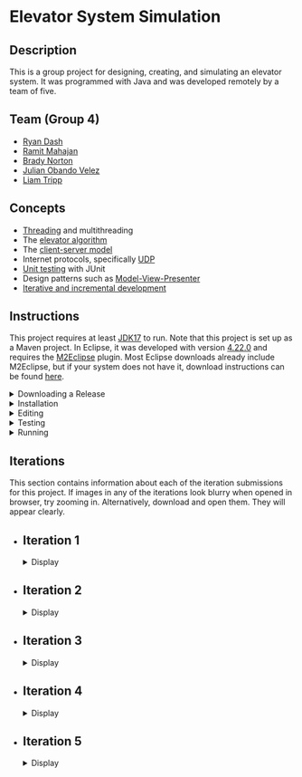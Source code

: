 # Elevator System Simulation

## Description

This is a group project for designing, creating, and simulating an elevator system. It was programmed with Java and was developed remotely by a team of five.

## Team (Group 4)

- [Ryan Dash](https://github.com/ryandash)
- [Ramit Mahajan](https://github.com/RamitMahajan)
- [Brady Norton](https://github.com/Bnortron)
- [Julian Obando Velez](https://github.com/julian-carleton)
- [Liam Tripp](https://github.com/cyberphoria)

## Concepts

- [Threading](https://en.wikipedia.org/wiki/Thread_(computing)) and multithreading
- The [elevator algorithm](https://en.wikipedia.org/wiki/Elevator_algorithm)
- The [client-server model](https://en.wikipedia.org/wiki/Client%E2%80%93server_model)
- Internet protocols, specifically [UDP](https://en.wikipedia.org/wiki/User_Datagram_Protocol)
- [Unit testing](https://en.wikipedia.org/wiki/Unit_testing) with JUnit
- Design patterns such as [Model-View-Presenter](https://en.wikipedia.org/wiki/Model-view-presenter)
- [Iterative and incremental development](https://en.wikipedia.org/wiki/Iterative_and_incremental_development)

## Instructions

This project requires at least [JDK17](https://www.oracle.com/java/technologies/downloads/) to run. Note that this project is set up as a Maven project. In Eclipse, it was developed with version [4.22.0](https://projects.eclipse.org/projects/eclipse/releases/4.22.0) and requires the [M2Eclipse](https://www.eclipse.org/m2e/) plugin. Most Eclipse downloads already include M2Eclipse, but if your system does not have it, download instructions can be found [here](https://stackoverflow.com/a/13640110).

<details>
  <summary>Downloading a Release</summary>
    <br>

1. Choose the tag for the iteration. For example, v0.1 refers to iteration 1.  
  
![Picture1](https://user-images.githubusercontent.com/71390371/152629966-a56e28e7-1c0d-4dca-a3f3-d64325755f05.png)

2. Go to the Code tab and Download Zip
  
![Picture2](https://user-images.githubusercontent.com/71390371/152629981-84ec3fa3-29d4-42db-82a5-b4ed0a5f4e82.png)

3. Unzip the folder and import the project into the IDE.
4. Proceed to step 9. of "Editing."
  
</details>

<details>
  <summary>Installation</summary>

#### Eclipse:

These instructions work with as of Eclipse version [4.22.0](https://projects.eclipse.org/projects/eclipse/releases/4.22.0).

1. Download the ZIP file for the project. (In GitHub, found under "Code" button).
2. Extract the ZIP file. Remember where you put the extracted folder.
3. Open Eclipse. In the upper left corner, select File -> Import -> Maven -> Existing Maven Project. Click "Next" to continue.
4. [See "Import Maven Projects"] On the new popup screen, for "Root Directory," select the extracted project folder. Ignore the folder within the extracted project folder.

  <details>
  <summary>Show "Import Maven Projects"</summary>

  ![Import Maven Project](https://user-images.githubusercontent.com/61635007/161658503-5c94a77e-a862-4493-b24d-2ecfe9fbe226.png)

  </details>

5. Once the root directory is selected, in Eclipse, activate the "Advanced" dropdown. For the "Name Template" options, select [groupId].[artifactId]-[version].
6. Make sure "Resolve Workplace Projects" is checked under "Advanced."
7. Check the box where the project is. Select "Finish." The project should be added to the Project Explorer in Eclipse.
8. At this point there may be unresolved dependencies. To resolve this, in the Project Explorer, right click the project folder, or "pom.xml." From the context menu that pops up, select Maven -> Update Maven Project.
9. [See "Update Maven Project"]. A popup menu appears. Ensure the project checkbox is selected. Ensure the three checkboxes at the bottom of the popup menu are also checked.

  <details>
  <summary>Show "Update Maven Project"</summary>

  ![Update_Maven_Project](https://user-images.githubusercontent.com/61635007/161658707-fa88dcad-5d5e-4871-abc7-fd34c2e69011.png)

  </details>

10. In the popup menu, select "Finish." This downloads all dependencies from Maven automatically. They are locally stored in the directory "C:\Users\\[your name]\\.m2"
11. You should now be able to run the project.

</details>

<details>
  <summary>Editing</summary>
  <br>

This is for importing the project and its entire branch history.

#### Eclipse:
  
1. Open Eclipse. Open the File menu and select "Import". This will open the "Import" window. From there select "Git"->"Projects from Git" as the import wizard and press Next>
2. From the next window, select "Clone URI" as the repository source and press Next>
3. Enter the URL of the git repository in this window which can be found by pressing the "Code" button and selecting the preferred connection protocol on the project's GitHub page
4. Paste the information obtained from the project page into the window. It may prefill some of the information in the window. Enter any required information
5. Due to an update in GitHub, account authentication with Eclipse via HTTPS might not work. It is not officially supported for security reasons. To overcome that error, follow the guide [here](https://stackoverflow.com/a/68802292)
6. After over coming the error, press Next> and it will show you the branches of the repository, do not make any changes to the default selected branches.
7. It will open the Local Destination window in which you can select the location of the folder where you want clone the repository. Press Next> 
8. In the next window, select "Import as general project" as the wizard from import and press Next>. This will load the project
9. From the project explorer window, right click the project folder and from the popup menu, select "Configure", then "Convert to Maven Project". This will convert the project into a Maven project.

</details>

<details>
  <summary>Testing</summary>

#### In Eclipse:

1. Ensure the project is loaded as a Maven project (instructions contained in Installation if downloaded via ZIP, or in the Editing section if connected to repository via Git)
2. Locate the test directory "src/test/java" in the workspace
3. Right click on the directory and select "Run As" -> "JUnit Test". This runs all the unit tests

Tests: 
- InputFileReaderTest: tests related to reading the JSON input file
- SchedulerTest: tests related to passing data between the systems
- DirectionTest: tests the Direction enum's getDirectionByName function
- ElevatorMotorTest: tests for the proper updating of states in the ElevatorMotor class
- ElevatorSelectionTest: tests selecting idle elevators and tests adding more requests to active elevators using the selection algorithm. ElevatorSelectionTest must be run independently of other tests as it uses multiple threads with ports to test selecting an appropriate elevator and the port are used in previous tests causing the error "Address already in use: bind" to occur
- ElevatorFaultTest: tests the fault-handling behavior of the Elevator for the faults: Doors Interrupted, Doors Stuck, Elevator Interrupted, Elevator Stuck
- RequestQueueTest: tests that the RequestQueue adds ServiceRequests to the correct list and that requests are added and removed in the correct order
- MessageTransferTest: tests that objects are encoded/decoded properly, and that DatagramPackets are transferred between DatagramSockets
- FloorTest: tests that the ArrivalSensor correctly modifies an ApproachEvent
- FloorSubsystemTest: tests that the correct Floor is selected when an ApproachEvent is received
- PresenterTest: tests that presenter updates the view with the proper values and integration with the system
- SimulationTest ensures that the entire simulation, without the GUI, runs to completion multiple times
  
</details>

<details>
  <summary>Running</summary>

#### Description

The program is run as multiple separate programs with the classes Scheduler, ElevatorSubsystem, and FloorSubsystem. The multiple programs can be started manually or automatically. To start it manually, run the main methods of the following classes in order: ElevatorSubsystem, FloorSubsystem and Scheduler. Running them all automatically with a single button press depends on the IDE used. See instructions below for details. 

#### Eclipse

- Set the Run Configuration to run these classes in order: ElevatorSubsystem, FloorSubsystem, and Scheduler.

#### IntelliJ

- As IntelliJ does not allow ordered run configurations, the Multirun plugin is used. 

Multirun Instructions:
1. To install Multirun, click the Setting icon in the top right corner of IntelliJ. Select plugins. 
2. Search for Multirun in the plugins list. If it does not show up, there should be an option to search aftermarket plugins which you can click. 
3. Click the install button.
4. Multirun should now be installed and ready to use.
5. The run option should now be available in IntelliJ's run configurations.

</details>

## Iterations

This section contains information about each of the iteration submissions for this project. If images in any of the iterations look blurry when opened in browser, try zooming in. Alternatively, download and open them. They will appear clearly.

- ## Iteration 1

  <details>
    <summary>Display</summary>

  ### Description

  This iteration of the project implements a multi-threaded system where all active subsystems, the Elevator Subsystem, the Floor Subsystem, and the Scheduler, act as both [Consumers and Producers](https://en.wikipedia.org/wiki/Producer%E2%80%93consumer_problem). Two buffers exist to achieve this, one for message passing between Scheduler and Elevator Subsystem and another for between Floor Subsystem and Scheduler. 

  ### Contributions

  | Member | Coding | Documentation | Misc
  | ------ | ------ | ------------- | ----
  | Ryan Dash | InputFileReader, JSON files, JSON File to data structure conversion, Message Transfer Implementation and Bug Fixes | Project Requirements Summary, UML Diagram Contributions | Code Review
  | Ramit Mahajan | Data Structure abstraction for the Request Systems / Subsystems | README Editing Instructions |
  | Brady Norton | Message transfer tests, InputFileReaderTest | README Testing + Installation Instructions, UML Sequence Diagram | Code Review
  | Julian Obando Velez | Message Transfer, Bounded Buffer, Bounded Buffer Test | UML Diagram Feedback, GitHub Releases | Code Review
  | Liam Tripp | Project Skeleton, Data Structures, InputFileReader, Direction, Message Transfer, Unit Testing | README Design, Early Design Diagrams, Design Document, Requirements Analysis | Discord Server, Google Drive, GitHub repo, Code reviews, Group lead, Instruction documents + videos 
  
  #### UML Class Diagram
  ![UML Class Diagram](https://user-images.githubusercontent.com/61635007/152667157-df45fbf8-6c48-430f-b47d-c82156e23872.png)

  #### UML Sequence Diagram

  ![UML Sequence Diagram](https://user-images.githubusercontent.com/61635007/154827908-c74e2fc4-68de-45b6-9b32-b8b85e857fe9.png)
  
  </details>

- ## Iteration 2
  <details>
    <summary>Display</summary>

  ### Description

  This iteration implements Elevator Movement and the order in which Elevators serve ServiceRequests. Note that a bug occurs when the FloorSubsystem runs out of Requests to send, as the other Runnable systems are left waiting for FloorSubsystem to send something it doesn't have. A solution could be to implement one buffer instead of two.

  <details>
    <summary>Show Long Description</summary>

  - The ElevatorSubsystem acts as an ElevatorController. It acts as intermediary between Elevators and the Scheduler. It also selects which elevator takes a request. It sends ApproachEvents and receives ElevatorRequests and ApproachEvents. 

  - A SystemEvent class was created as a parent for all messages. This is because each message has a Thread from which they originated and a Time at which they occurred.

  - The Scheduler is an intermediary between the ElevatorSubsystem and the FloorSubsystem. It can receive any type of SystemEvent.

  - The FloorSubsystem sends the ElevatorRequests obtained from the input file. It also receives ElevatorRequests back and sends ApproachEvents. All of which are sent through the scheduler.   

  - The elevator receives new requests from the elevator Subsystem to perform actions on other parts of the elevator. With the current implementation a list of requests is stored in the elevator for any type on new request. Requests that are stored in the elevator are sent to the FloorQueue, elevator motor, or handled by the elevator if they involve the elevator's status. Once a request is complete, the elevator uses the elevatorSubsystem to send information to the floorSubsystem and necessary information involving the request.

   - ApproachEvent is a SystemEvent with a true/false value indicating whether an Elevator should stop at a Floor. The ApproachEvents are passed from Elevator to FloorSubsystem each time an Elevator is about to stop at a FLoor. An ArrivalSensor in Floor confirms whether the elevator should stop. The ApproachEvent is then sent back to the Elevator, which proceeds depending on whether the ApproachEvent allows it to stop.

  - The Elevator Motor simulates movement and keeps track of the Elevator's direction and state of movement.
  
  - The FloorsQueue is the data structure used to store the floors to visit by an elevator. It uses two priority queues, one in ascending order and one in descending order for the floors to visit in the corresponding direction. Also, it has an extra queue, which temporarily saves the floors that were missed when going in a direction and swaps them to this direction queue when this queue has visited all of its floors.

  - The ElevatorSelectAlgorithm is an algorithm to select the best elevator to perform a new elevator request. The current implementation first checks for idle elevators and makes them perform requests. If all elevators are active then it will prioritize elevators based on expected completion of each elevator's queue time, the direction that the elevator is traveling, and if the new request is in between the current floor and destination floor of each elevator.
    
  - The ElevatorServiceAlgorithm is an algorithm to perform appropriate actions for each type of request that the elevator receives.
    
  </details>

  ### Contributions

  | Member | Coding | Documentation | Misc 
  | ------ | ------ | ------------- | ----
  | Ryan Dash | ElevatorSelectAlgorithm, ElevatorServiceAlgorithm | ElevatorServiceAlgorithm State Machine Diagram, UML Class Diagram, README | Code Review, Design Consultation
  | Ramit Mahajan | Arrival Sensor | UML Class Diagram, README | Code Review
  | Brady Norton | MovementState, ElevatorMotor, Elevator Properties, Elevator Movement | Elevator Movement State Machine Diagram, README| Code Review
  | Julian Obando Velez | FloorsQueue, FloorsQueueTest, ElevatorMotorTest | GitHub Release, README | Code Review
  | Liam Tripp | MovementState, ApproachEvent, SystemEvent, ApproachEvent Integration with ElevatorMovement | UML Class Diagram, Rough ElevatorMovement State Machine Diagram, README | Requirements Analysis, System Design, Delegating Tasks, Code Review
  
  #### UML Class Diagram
  ![image](https://user-images.githubusercontent.com/56605453/154828075-8269786d-84cd-4a64-8c7a-4cdaa294ca0e.png)

  #### UML State Machine Diagram for Service Algorithm

  ![Elevator_Service_Algorithm drawio](https://user-images.githubusercontent.com/56605453/154823993-ff5cb3f7-f500-4696-9f78-be6f628d8068.png)

  #### UML State Machine Diagram for Movement Algorithm

  ![Iteration_2_-_Elevator_State_Machine](https://user-images.githubusercontent.com/56605453/154823989-936bc6f0-0ebe-435c-99ae-941525b7de60.png)

  </details>

- ## Iteration 3
  <details>
    <summary>Display</summary>

  ### Description

  In this iteration, UDP data transfer between the systems is implemented. The simulation can now run multiple elevators.

    #### Major Changes
    - Simulation works for multiple elevators
    - Elevator Selection Algorithm: ElevatorSubsystem chooses which elevator serves a given request
    - Fixed BoundedBuffer glitch from Iteration 2, changed to UnboundedBuffer
    - Message Transfer: Use Client/Server scheme as seen in Assignments 2 and 3
    - UDP messages to transfer data
    - Add Doors class to Elevators
    - Integrated FloorsQueue with Elevator Movement Algorithm
    - More unit tests for FloorsQueue, Floors and FloorSubsystem, 
    - Finalized Elevator and ElevatorMotor properties update
    <br>
  
  <details>
    <summary>Show Long Description</summary>

    * Added serviceDirection to Elevator to distinguish between the direction the Elevator is moving (i.e. ElevatorMotor's direction) and what direction the Elevator is servicing requests in. 

    * Created Client/Server scheme like Assignment 2 and 3 of this class. MessageTransfer class holds DatagramSockets and a Queue of datagramPackets. 

    * The Client and IntermediateHost class each have a MessageTransfer. ElevatorSubsystem and FloorSubsystem, and Scheduler interact with the two classes each. 

    * For UDP data transfer, there are two Scheduler threads, one for sending messages from FloorSubsystem to ElevatorSubsytem, and another for vice-versa. Both FloorSubsystem and ElevatorSubsystem are still threads. Elevators are also threads.

    * The Client systems either request data or send data. FloorSubsystem's client requests and receives data from ElevatorToFloorHost. It sends data to FloorToElevatorHost. ElevatorSubystem requests and receives data from FloorToElevatorHost. It sends data to ElevatorToFloorHost.

    * To see output in the console, or to see how many times the elevator moves, search "moved"

    * MessageTransfer is the class that wraps the methods to handle packets for UDP communication, such as sending, receiving, queueing, decoding/encoding and printing the results of each message transfer.  

    * To solve the deadlock issues from Iteration 2, sending and receiving with the BoundedBuffer was changed from a busy-waiting scheme to an infinite loop checking a conditional statement. Although this prevents deadlock and allows the program to run successfully, it also causes considerable lag. 

    * To fix size issues with BoundedBuffer, an unbounded list was implemented - ConcurrentLinkedDeque, essentially an UnboundedBuffer.
  
    * Added ElevatorMonitor to Scheduler to allow the scheduler to quickly access all elevator data. An ElevatorMonitor is stored for each elevator in the scheduler.
  
    * Each Elevator monitor is updated by the elevator subsystem after a request that changes the properties and contents of the elevator has completed.

  </details>

  ### Contributions

  | Member | Coding | Documentation | Misc 
  | ------ | ------ | ------------- | ----
  | Ryan Dash | Elevator Selection Algorithm. Client, FloorSubsystem, ElevatorSubsystem Implementation, ElevatorSelectionTest | Diagram Review | Code review
  | Ramit Mahajan | Integrating Doors class | UML Diagram, README | Code review
  | Brady Norton | Elevator Movement Algorithm, Elevator Movement Properties Modification, Integrating Floors Queue into Movement, Movement Tests | Movement Design | Code review
  | Julian Obando Velez | Message Encoding/Decoding, Client for UDP, JUnit testing | Diagram Review | TA contact, Code review
  | Liam Tripp | Elevator Movement + FloorsQueue updates and Integration, Message passing bug fix, UnboundedBuffer, ApproachEvent Integration, MessageTransfer, Client-Host outline, Scheduler-Host Integration, FloorTest, RequestQueueTest | Design, Work Breakdown Structure, Dependency Diagram, UML Sequence Diagram, UML Class Diagram | Code review

  ### Diagrams
   
  #### UML Class Diagram
  ![image](https://user-images.githubusercontent.com/61635007/158045772-5fb02a0e-ba15-4c39-bc07-6cc19efa0b91.png)
 
  #### Sequence Diagram: UDP DataTransfer of Data from FloorSubsystem to ElevatorSubsystem

  ![Iteration_3_DataTransferFloorToElevator_Sequence](https://user-images.githubusercontent.com/61635007/158044089-0322f422-9c0a-46de-a1d9-f903cd41e765.png)

  </details>

- ## Iteration 4
  <details>
    <summary>Display</summary>

  ### Description

  In this iteration, fault detection and handling is implemented. The simulation now shows faults for elevators.

  #### Major Changes
  - Added configuration files to automate running multiple main methods with a single button in IntelliJ
  - Introduced Fault Handling for Elevator
  - Removed BoundedBuffer, BoundedBufferTest
  - Fixed elevator selection algorithm to meet requirements
  <br>

  <details>
    <summary>Show Long Description</summary>
    <br>
  
    * Faults: There are four different types of Faults. It is assumed only one can occur at a time. All are hard faults except DOORS_INTERRUPTED, which is a soft fault. For the hard faults, the Elevator shuts down. For the soft faults, the Elevator is corrected so that it may continue. It is assumed that opening the doors is uninterruptable and that Doors may only be opened or closed when the Elevator is stopped. There is no fault handling for when a packet is lost, as that was not in the Iteration requirements itself. 
      - ELEVATOR_STUCK occurs when an Elevator gets stuck between Floors (when Moving) or gets stuck at a Floor (when stopped). 
      - ARRIVAL_SENSOR_FAIL occurs when the ArrivalSensor at a Floor fails to return an ApproachEvent to Scheduler before Elevator's movement timer has expired.
      - DOORS_STUCK occurs when the Doors malfunction while opening or closing.
      - DOORS_INTERRUPTED occurs when the Doors are interrupted while closing. 
    * Faults are tested using the ElevatorFaultTest file.
    * Added multirun configuration as well as FloorSubsystem, ElevatorSubsystem, and Scheduler configurations to allow multiple main methods to be run at once without needing to run each main method one at a time. This allows for fast testing in IntelliJ. This is not required to run multiple main methods in Eclipse as Eclipse already has this functionality built in.
    * Moved Elevator Selection to Scheduler and reworked IntermediateHost to allow for selection of elevators to work properly
    * Note that there is currently an unhandled case where an Elevator is at floor 1 and moving to floor 3. If it receives an request to move to floor 2 just before it is about to pass floor 2, it might not have enough time to stop or send and receive an approachEvent. This problem has yet to be dealt with.
  </details>

  ### Contributions

  | Member | Coding | Documentation | Misc 
  | ------ | ------ | ------------- | ----
  | Ryan Dash | Moved elevator selection to Scheduler, Reworked IntermediateHost for Elevator Selection, Improved Elevator Monitors | Updating README | Code Review
  | Ramit Mahajan | Doors Upgrade, Doors State Changes in Elevator | UML Class Diagram | Code Review 
  | Brady Norton | ArrivalSensor Integration, ApproachEvent Changes | README Contribution | Code Review, Some Fault Type Ideas
  | Julian Obando Velez | | Timing Diagrams | Code Review
  | Liam Tripp | ElevatorFaultTest, Fault enum, Elevator Faults, Elevator Movement Tests, changed RequestQueue from PriorityQueue to TreeSet, Improved Console Output Statements, Movement bug fixes | Work Breakdown Structure, Updated Movement State Machine Diagram, Updating README | Code Review

  ### Diagrams

  #### UML Class Diagram

  ![UMLClassDiagram](https://user-images.githubusercontent.com/61635007/160321686-72ed3f7e-c35d-4d6e-a65b-0a8bcfc80e01.png)

  #### UML State Machine Diagram
  - Elevator Movement (With Faults)
  ![ElevatorMovement](https://user-images.githubusercontent.com/61635007/160426651-d9931d82-27a4-408d-95ab-5f08ccd2b4c3.png)
  
  #### Timing Diagrams

  - Arrival Sensor Fault
  ![ArrivalSensorFault](https://user-images.githubusercontent.com/71390371/160315145-06c438b2-cb96-4d46-9060-d0d52dbae82b.PNG)

  - Elevator Stuck Fault
  ![ElevatorStuckFault](https://user-images.githubusercontent.com/71390371/160318124-d13e65a2-c7a1-47b4-abfb-22ea892e0bb2.PNG)
  
  - Door Stuck Fault
  ![DoorFault](https://user-images.githubusercontent.com/71390371/160315213-693b2eb4-a16a-410b-8327-489baa8ecb12.PNG)

  </details>

- ## Iteration 5
  <details>
    <summary>Display</summary>

  ### Description

  In this iteration, a GUI was implemented to display Elevator information in real time. Measurements were also done to determine the performance of the Scheduler. Methods to initialize and terminate the system were also added. Iteration and general requirements not met in previous iterations were addressed. 

  <details>
    <summary>Show Long Description</summary>
    <br>
    
    * GUI Design Pattern: The design pattern that was selected is the [Model-View-Presenter](https://en.wikipedia.org/wiki/Model-view-presenter) pattern, with the Scheduler for FloorSubsystemToElevatorSubsystem acting as the Model. The Presenter is shared by both the FloorSubsystemToElevatorSubsystem and ElevatorSubsystemToFloorSubsystem schedulers. ElevatorView is the Panel for displaying each elevator while ElevatorViewContainer contains all the ElevatorViews. Presenter updates an ElevatorView when it's passed an ElevatorMonitor from Scheduler.
    <br>
    
    ![GUI](https://user-images.githubusercontent.com/61635007/163075152-23db6387-42a7-49d9-8973-f9499136c20e.png)    

    * Changes to faults: As seen above, the window for the Fault buttons are separate from the Elevator window. This is because there was not enough time to add the buttons directly to each ElevatorView. There were also concerns about data concurrency between the ElevatorView and Elevator if it the buttons to trigger faults were in the Scheduler. The Fault window was generated in the ElevatorSubsystem accordingly.
   The two door faults were reduced to one, as seen below. Soft faults are handled by acknowledging of the fault in the system and clearing it, so that the system can continue its operation. Hard faults are handled by shutting down the elevator altogether and emptying out its requests queue.

      - ELEVATOR_STUCK: hard fault that occurs when an Elevator gets stuck between Floors (when Moving) or gets stuck at a Floor (when stopped). Triggered by pressing an "Elevator Stuck" button in the GUI.
      - ARRIVAL_SENSOR_FAIL: hard fault that occurs when the ArrivalSensor at a Floor fails to return an ApproachEvent to Scheduler before Elevator's movement timer has expired.
      - DOORS_STUCK: soft fault that occurs when the Doors malfunction while opening or closing. Triggered by pushing a "Door Stuck" button in the GUI.

    * Simulation Initialization and Termination: The simulation is initialized using information contained in the Structure class. ElevatorSubsystem and FloorSubsystem are initialized and wait for the Scheduler to pass them a Structure. The Structure is initialized in Scheduler's main method. Each of the two Scheduler threads, one for passing information between ElevatorSubsystem and FloorSubsystem, the other vice-versa, pass Structure to FloorSubsystem and ElevatorSubsystem, respectively. 

   * Simulation Termination: Introduced conditions to terminate the Threads of the Simulation. This was done with a SystemStatus class for Scheduler, ElevatorSubsystem, FloorSubsystem, and each of the Elevators. The termination condition of the threads is when SystemStatus.activated() is false, except for Scheduler, which requires both Scheduler threads to be inactive. A Scheduler's termination is achieved by its Timer expiring. Each Scheduler sends a termination message to the System it communicates with and then terminates itself. The systems are then terminated by receiving the message, which indicates to the SystemStatus that the class’s thread should end.
    
  </details>

  ### Contributions

  | Member | Coding | Documentation | Misc 
  | ------ | ------ | ------------- | ----
  | Ryan Dash | Fix ElevatorSelectionTest, Fix elevator door status updating incorrectly, Unimplemented: (Many-to-two Elevator-to-Scheduler, Elevator and Floor Buttons, Faults in inputs.json, Elevator Action Requests for Door and Lamp) | UML Class Diagram | Brainstorming, Code Review
  | Ramit Mahajan | Updated ElevatorMotor | UML Class Diagram | Code Review
  | Brady Norton | Updating ElevatorMonitor Properties, Added Current Request to GUI, (Unfinished) ArrivalSensor Integration Testing, Fixing FloorSubsystem and Floor Tests | README | Code Review
  | Julian Obando Velez | Fault Injection GUI, Fault Handling, Implemented Performance Instrumentation | Final Project Presentation, Video Recording, Performance Testing README, Faults README | Scheduler Performance Testing and Measurements, Brainstorming, Code Review
  | Liam Tripp | Presenter, ElevatorView, ElevatorViewContainer, RequestQueue with ServiceRequests, System Initialization and Termination, SimulationTest, Refactor Elevator, Refactor Scheduler (Unfinished) Give Elevator an ElevatorMonitor | UML Class Diagram, README Reflection, Iteration 5 Requirements Analysis and Work Breakdown Structure, System Design README Installation instructions, README, Final Project Presentation | Brainstorming, Code Review
  
  ### Diagrams

  #### UML Class Diagram

  ![UML Class Diagram](https://user-images.githubusercontent.com/61635007/163095931-c9f438ef-46c2-4290-9ba9-9e798060d626.png)

  #### UML State Machine Diagram
  - Elevator Movement (With faults)
  ![Elevator Movement State Machine Diagram](https://user-images.githubusercontent.com/61635007/163073011-82bdddf8-4c09-477f-abd6-da9f8a81f000.png)

  <br>

  <details>
    <summary>Reflection</summary>
    <br>

    This project is mostly a success as it meets almost all of the iteration requirements and most of the general requirements. 

    ### Successes

    The fundamental requirements for each iteration were prioritized and completed by the project deadline.

    The UML Class Diagram is the most complete diagram in the project. Virtually all methods and classes have Javadocs and consistent formatting. The commit history on GitHub is easy to read due to established contribution standards. The README also has a strong design. Its contents illustrate the visual and written communication skills of the team members. The RequestQueue class in particular well-design and tested.

    ### Areas for Improvement

    #### Design

    The Elevator has too much responsibility. As discussed in [#184](/../../issues/184), one solution was putting a RequestQueue for each Elevator in the Scheduler. That could increase Scheduler's awareness of each Elevator's current and future state. It would also solve the data concurrency problem between the Elevators and ElevatorViews and be more faithful to the general requirements.

    A state machine pattern for the Elevator was not implemented due to the system designers being busy with other parts of the project. Increased collaboration and shared responsibility for the design amongst group members could have helped alleviate pressure on designers.

    The ArrivalSensor was not properly integrated into the simulation. There were also bugs not addressed in time for iteration submission, as seen in [#43](/../../issues/43). Finally, the GUI for the Elevator lacks buttons to trigger the ELEVATOR_STUCK and ARRIVAL_SENSOR_FAIL faults. Better time management and completing the project objectives at least a day before the deadline could have left time to address these unresolved issues.

    #### Team

    A consistent problem throughout the project was team members not completing coding work until the day of the deadline. This could be solved by members being proactive and engaged with the project instead of passive, or by more deadlines being set. The deadlines would require more involvement from the team during the design phase. Proactive members would allow for ongoing development and issues to be addressed earlier rather than later.

    There was also a problem where proactive members did more work than passive members. Passive members did work close to the iteration submission dates where it was often too late to make major design decisions. This was often due to a lack of set deadlines. An attempt to solve the issue of members crunching before the deadline was made by creating Work Breakdown Structures (WBS) starting from Iteration 2, as seen in [#54](/../../issues/54), [#75](/../../issues/75), [#105](/../../issues/105), and [#151](/../../issues/151). Most of the work to be done for the project was laid out in these documents. It was partially effective as it increased the visibility of the work to be done. However, there was a lack of feedback and discussion around these WBSs. It was only partially effective in prompting team members to self-assign work and complete it as soon as possible in the way it was intended. Increasing the involvement of team members in the project could remedy this issue.

  </details>
  
  <details>
    <summary>Performance Testing</summary>
    <br>

    #### Testing Description

    The performance of the system is measured based on the time that the scheduler takes to handle all the requests that it receives from the input file. This was implemented by saving the start time and end time, and then comparing them to each other. The start time is measured as soon as the scheduler system is started, while the end time is recorded when the scheduler handles the last request. 

    However, knowing the last request is not trivial, so it was necessary to implement an inactivity timer. This timer checks for inactivity in the scheduler to determine when it has finished. Every time the scheduler does work it resets the timer, however, if the timer reaches a time out time it assumes that the scheduler is finished and records this time as the end time. Finally, the total performance time is calculated by subtracting the start time and timeout time from the end time.     

    Elapsed time=end time-start time-timeout

    #### Where were the measuring instruments placed?

    - Start time: Measured just before the system goes live. 
    - End time: Measured as soon as the timer goes off.
    - Reset: Every time the scheduler finishes a task. 

    #### Measurements

    The system was measured using two of these timers, one timer per thread communicating with the elevator subsystem and floor subsystem. The longer measurement is used for calculations since this is the one that reflects the actual last activity of the scheduler. And the system was not inputted with fault during these measurements.

    Also, the measurements were taken for the inputs of: 

    1. 2000 ms time between floors 
    1. 500 ms time to open or close doors
    1. Four elevators
    1. 20 floors

    #### Calculations:

    The calculations were made using Excel MS. 

    - Mean was calculated using =AVERAGE() function
    - Standard Deviation was calculated using =STDEV.S()
    - Confidential interval value for 95% was calculated using the formula: 

          mean±(std.deviation*z_(95%))/(√(# samples)),   where  z_(95%) = 1.96 (constant value)     
    - Time to process a request = Total elapsed time / 17 requests 

    #### Measurements

    |Trial #|Elapsed Time msecs|
    | :- | :- |
    |1|82216|
    |2|82212|
    |3|82217|
    |4|82208|
    |5|82226|
    |6|82242|
    |7|82215|
    |8|82221|
    |9|82237|
    |10|82231|
    |11|82219|
    |12|82254|

    #### Results

    |Mean|82225|
    | :- | -: |
    |Std. Deviation|14|
    |Interval Value (95%)|8|

    - The total time it takes to process all request is (82225 +- 8) ms, with 95% confidence.
    - The time it takes to process a request is (4836 +- 0.47) ms, with 95% confidence.
  
  </details>
</details>
